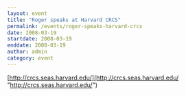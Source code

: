 ```yaml
---
layout: event
title: "Roger speaks at Harvard CRCS"
permalink: /events/roger-speaks-harvard-crcs
date: 2008-03-19
startdate: 2008-03-19
enddate: 2008-03-19
author: admin
category: event
---
```


[http://crcs.seas.harvard.edu/](http://crcs.seas.harvard.edu/ "http://crcs.seas.harvard.edu/")

